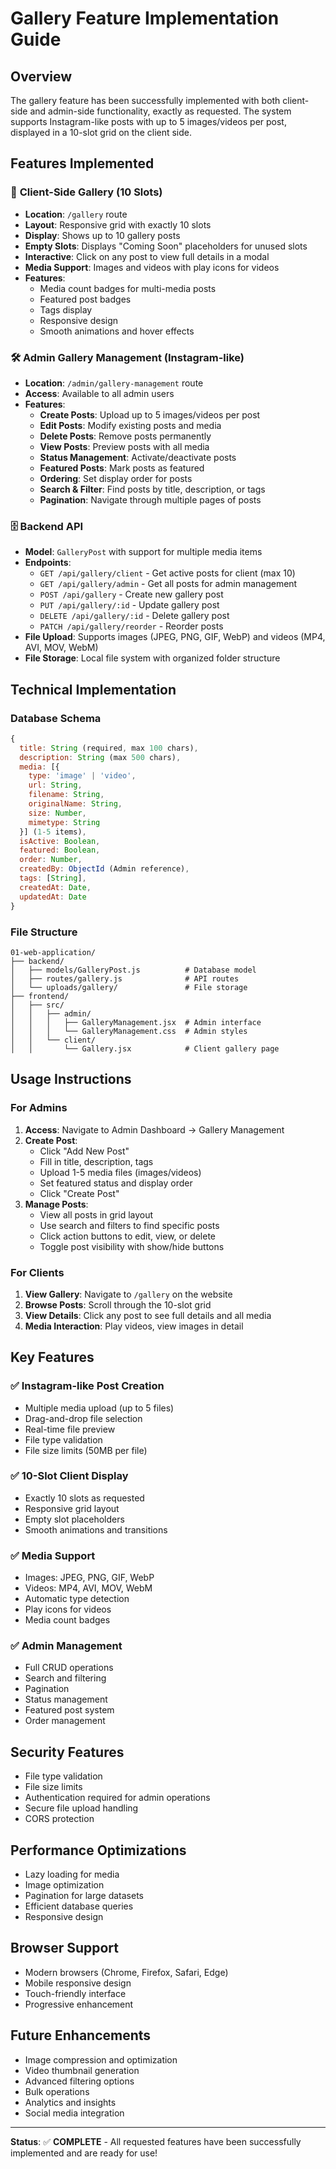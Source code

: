 # Gallery Feature Implementation Guide

## Overview
The gallery feature has been successfully implemented with both client-side and admin-side functionality, exactly as requested. The system supports Instagram-like posts with up to 5 images/videos per post, displayed in a 10-slot grid on the client side.

## Features Implemented

### 🎯 **Client-Side Gallery (10 Slots)**
- **Location**: `/gallery` route
- **Layout**: Responsive grid with exactly 10 slots
- **Display**: Shows up to 10 gallery posts
- **Empty Slots**: Displays "Coming Soon" placeholders for unused slots
- **Interactive**: Click on any post to view full details in a modal
- **Media Support**: Images and videos with play icons for videos
- **Features**:
  - Media count badges for multi-media posts
  - Featured post badges
  - Tags display
  - Responsive design
  - Smooth animations and hover effects

### 🛠️ **Admin Gallery Management (Instagram-like)**
- **Location**: `/admin/gallery-management` route
- **Access**: Available to all admin users
- **Features**:
  - **Create Posts**: Upload up to 5 images/videos per post
  - **Edit Posts**: Modify existing posts and media
  - **Delete Posts**: Remove posts permanently
  - **View Posts**: Preview posts with all media
  - **Status Management**: Activate/deactivate posts
  - **Featured Posts**: Mark posts as featured
  - **Ordering**: Set display order for posts
  - **Search & Filter**: Find posts by title, description, or tags
  - **Pagination**: Navigate through multiple pages of posts

### 🗄️ **Backend API**
- **Model**: `GalleryPost` with support for multiple media items
- **Endpoints**:
  - `GET /api/gallery/client` - Get active posts for client (max 10)
  - `GET /api/gallery/admin` - Get all posts for admin management
  - `POST /api/gallery` - Create new gallery post
  - `PUT /api/gallery/:id` - Update gallery post
  - `DELETE /api/gallery/:id` - Delete gallery post
  - `PATCH /api/gallery/reorder` - Reorder posts
- **File Upload**: Supports images (JPEG, PNG, GIF, WebP) and videos (MP4, AVI, MOV, WebM)
- **File Storage**: Local file system with organized folder structure

## Technical Implementation

### Database Schema
```javascript
{
  title: String (required, max 100 chars),
  description: String (max 500 chars),
  media: [{
    type: 'image' | 'video',
    url: String,
    filename: String,
    originalName: String,
    size: Number,
    mimetype: String
  }] (1-5 items),
  isActive: Boolean,
  featured: Boolean,
  order: Number,
  createdBy: ObjectId (Admin reference),
  tags: [String],
  createdAt: Date,
  updatedAt: Date
}
```

### File Structure
```
01-web-application/
├── backend/
│   ├── models/GalleryPost.js          # Database model
│   ├── routes/gallery.js              # API routes
│   └── uploads/gallery/               # File storage
├── frontend/
│   ├── src/
│   │   ├── admin/
│   │   │   ├── GalleryManagement.jsx  # Admin interface
│   │   │   └── GalleryManagement.css  # Admin styles
│   │   └── client/
│   │       └── Gallery.jsx            # Client gallery page
```

## Usage Instructions

### For Admins
1. **Access**: Navigate to Admin Dashboard → Gallery Management
2. **Create Post**:
   - Click "Add New Post"
   - Fill in title, description, tags
   - Upload 1-5 media files (images/videos)
   - Set featured status and display order
   - Click "Create Post"
3. **Manage Posts**:
   - View all posts in grid layout
   - Use search and filters to find specific posts
   - Click action buttons to edit, view, or delete
   - Toggle post visibility with show/hide buttons

### For Clients
1. **View Gallery**: Navigate to `/gallery` on the website
2. **Browse Posts**: Scroll through the 10-slot grid
3. **View Details**: Click any post to see full details and all media
4. **Media Interaction**: Play videos, view images in detail

## Key Features

### ✅ **Instagram-like Post Creation**
- Multiple media upload (up to 5 files)
- Drag-and-drop file selection
- Real-time file preview
- File type validation
- File size limits (50MB per file)

### ✅ **10-Slot Client Display**
- Exactly 10 slots as requested
- Responsive grid layout
- Empty slot placeholders
- Smooth animations and transitions

### ✅ **Media Support**
- Images: JPEG, PNG, GIF, WebP
- Videos: MP4, AVI, MOV, WebM
- Automatic type detection
- Play icons for videos
- Media count badges

### ✅ **Admin Management**
- Full CRUD operations
- Search and filtering
- Pagination
- Status management
- Featured post system
- Order management

## Security Features
- File type validation
- File size limits
- Authentication required for admin operations
- Secure file upload handling
- CORS protection

## Performance Optimizations
- Lazy loading for media
- Image optimization
- Pagination for large datasets
- Efficient database queries
- Responsive design

## Browser Support
- Modern browsers (Chrome, Firefox, Safari, Edge)
- Mobile responsive design
- Touch-friendly interface
- Progressive enhancement

## Future Enhancements
- Image compression and optimization
- Video thumbnail generation
- Advanced filtering options
- Bulk operations
- Analytics and insights
- Social media integration

---

**Status**: ✅ **COMPLETE** - All requested features have been successfully implemented and are ready for use!
